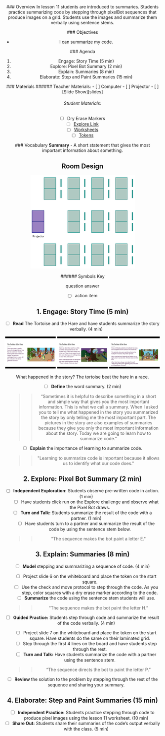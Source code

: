 <header class='header' title='Summarizing I' subtitle='Lesson 11'/>

<notable>
<iconp src='/icons/activity.png'>### Overview</iconp>
In lesson 11 students are introduced to summaries. Students practice summarizing code by stepping through pixelBot sequences that produce images on a grid. Students use the images and summarize them verbally using sentence stems.

<iconp src='/icons/objectives.png'>### Objectives</iconp>
- I can summarize my code.

<iconp src='/icons/agenda.png'>### Agenda</iconp>
1. Engage: Story Time (5 min)
1. Explore: Pixel Bot Summary (2 min)
1. Explain: Summaries (8 min)
1. Elaborate: Step and Paint Summaries (15 min)

<note>
<iconp src='/icons/materials.png'>### Materials</iconp>
###### Teacher Materials:
- [ ] Computer
- [ ] Projector
- [ ] [Slide Show][slides]

###### Student Materials:
- [ ] Dry Erase Markers
- [ ] [Explore Link][link]
- [ ] [Worksheets][worksheet]
- [ ] [Tokens][token]

<iconp src='/icons/vocab.png'>### Vocabulary</iconp>
**Summary** - A short statement that gives the most important information about something.

</note>

<pagebreak/>

## Room Design

![room](./images/layout-rows.png)

<note borderLeft='2px solid green' mt='2em'>
###### Symbols Key

<iconp ml='1.65em' type='question'>question</iconp>
<iconp ml='1.65em' type='answer'>answer</iconp>
- [ ] action item
</note>

<pagebreak/>

## 1. Engage: Story Time (5 min)
- [ ] **Read** The Tortoise and the Hare and have students summarize the story verbally. (4 min)

![tortoise](./images/slide-images.png)

<iconp type='question'>What happened in the story?</iconp>
<iconp type='answer'>The tortoise beat the hare in a race.</iconp>

- [ ] **Define** the word summary. (2 min)
	>> “Sometimes it is helpful to describe something in a short and simple way that gives you the most important information. This is what we call a summary. When I asked you to tell me what happened in the story you summarized the story by only telling me the most important part. The pictures in the story are also examples of summaries because they give you only the most important information about the story. Today we are going to learn how to summarize code.”

- [ ] **Explain** the importance of learning to summarize code.
	>> "Learning to summarize code is important because it allows us to identify what our code does."

## 2. Explore: Pixel Bot Summary (2 min)
- [ ] **Independent Exploration:** Students observe pre-written code in action. (1 min)
	- [ ] Have students click run on the Explore challenge and observe what the Pixel Bot draws.
- [ ] **Turn and Talk:** Students summarize the result of the code with a partner. (1 min)
	- [ ] Have students turn to a partner and summarize the result of the code by using the sentence stem below.
	>> "The sequence makes the bot paint a letter E."

## 3. Explain: Summaries (8 min)
- [ ] **Model** stepping and summarizing a sequence of code. (4 min)
	 - [ ] Project slide 6 on the whiteboard and place the token on the start square.
	 - [ ] Use the check and move protocol to step through the code. As you step, color squares with a dry erase marker according to the code.
	 - [ ] **Summarize** the code using the sentence stem students will use.
	 >> “The sequence makes the bot paint the letter H.”

- [ ] **Guided Practice:** Students step through code and summarize the result of the code verbally. (4 min)
	- [ ] Project slide 7 on the whiteboard and place the token on the start square. Have students do the same on their laminated grid.
	- [ ] Step through the first 4 lines on the board and have students step through the rest.
	- [ ] **Turn and Talk:** Have students summarize the code with a partner using the sentence stem.
	>> “The sequence directs the bot to paint the letter P.”

-  [ ] **Review** the solution to the problem by stepping through the rest of the sequence and sharing your summary.

## 4. Elaborate: Step and Paint Summaries (15 min)
- [ ] **Independent Practice:** Students practice stepping through code to produce pixel images using the lesson 11 worksheet. (10 min)
- [ ] **Share Out:** Students share their summaries of the code’s output verbally with the class. (5 min)

</notable>

[slides]: https://docs.google.com/presentation/d/16PE8nacAWXxVLLD4ceMgj1Cz_GCG9cqgLQ84oUo3MZo/edit#slide=id.p
[link]: http://www.pixelbots.io/VYGL7
[worksheet]: https://drive.google.com/open?id=0B48_2vIyABioaDJvaE9zWEJRMnc
[token]: https://drive.google.com/open?id=0B48_2vIyABioWmsyY1hPSmpmMXM
